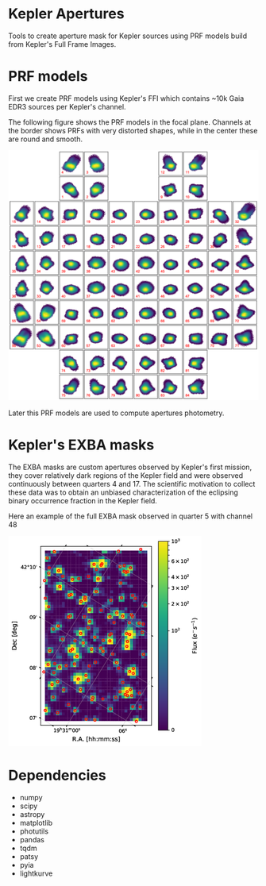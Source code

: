 # Kepler Apertures

Tools to create aperture mask for Kepler sources using PRF models build from Kepler's
Full Frame Images.

# PRF models

First we create PRF models using Kepler's FFI which contains ~10k Gaia EDR3 sources per Kepler's channel.

The following figure shows the PRF models in the focal plane. Channels at the border shows PRFs with very distorted shapes, while in the center these are round and smooth.

![PRF Models](https://github.com/jorgemarpa/kepler-apertures/blob/paper-release/docs/focal_plane_prf_model.png)

Later this PRF models are used to compute apertures photometry.

# Kepler's EXBA masks

The EXBA masks are custom apertures observed by Kepler's first mission, they cover relatively dark regions of the Kepler field and were observed continuously between quarters 4 and 17. The scientific motivation to collect these data was to obtain an unbiased characterization of the eclipsing binary occurrence fraction in the Kepler field.

Here an example of the full EXBA mask observed in quarter 5 with channel 48

![exba_ch48](https://github.com/jorgemarpa/kepler-apertures/blob/paper-release/docs/EXBA_img_q5_ch48.png)

# Dependencies
* numpy
* scipy
* astropy
* matplotlib
* photutils
* pandas
* tqdm
* patsy
* pyia
* lightkurve
